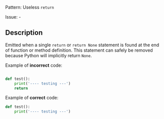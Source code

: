 Pattern: Useless `return`

Issue: -

## Description

Emitted when a single `return` or `return None` statement is found at the end of function or method definition. This statement can safely be removed because Python will implicitly return `None`.

Example of **incorrect** code:

```python

def test():
    print('---- testing ---')
    return
```

Example of **correct** code:

```python
def test():
    print('---- testing ---')
```